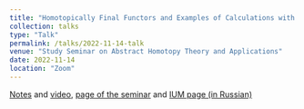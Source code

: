 ```yaml
---
title: "Homotopically Final Functors and Examples of Calculations with Homotopy (Co)Limits"
collection: talks
type: "Talk"
permalink: /talks/2022-11-14-talk
venue: "Study Seminar on Abstract Homotopy Theory and Applications"
date: 2022-11-14
location: "Zoom"
---
```


[Notes](https://drive.google.com/file/d/1l3d7ttBushGLQW-S9_gLLYACqKaWaWAP/view) and [video](https://www.youtube.com/watch?v=ZMFgVHDmDnY&feature=youtu.be), [page of the seminar](https://sites.google.com/view/homotopy-basics-seminar) and [IUM page (in Russian)](https://ium.mccme.ru/f22/f22-kaledin.html)
